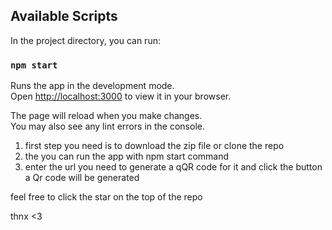 
## Available Scripts

In the project directory, you can run:

### `npm start`

Runs the app in the development mode.\
Open [http://localhost:3000](http://localhost:3000) to view it in your browser.

The page will reload when you make changes.\
You may also see any lint errors in the console.

1) first step you need is to download the zip file or clone the repo 
2) the you can run the app with npm start command 
3) enter the url you need to generate a qQR code for it and click the button a Qr code will be generated 

feel free to click the star on the top of the repo 

thnx <3 